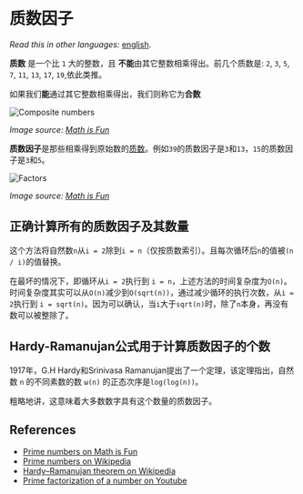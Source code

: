 # 质数因子

_Read this in other languages:_
[english](README.md).

**质数** 是一个比 `1` 大的整数，且 **不能**由其它整数相乘得出。前几个质数是: `2`, `3`, `5`, `7`, `11`, `13`, `17`, `19`,依此类推。

如果我们**能**通过其它整数相乘得出，我们则称它为**合数**

![Composite numbers](https://www.mathsisfun.com/numbers/images/prime-composite.svg)

_Image source: [Math is Fun](https://www.mathsisfun.com/prime-factorization.html)_


**质数因子**是那些相乘得到原始数的[质数](https://en.wikipedia.org/wiki/Prime_number)。例如`39`的质数因子是`3`和`13`，`15`的质数因子是`3`和`5`。

![Factors](https://www.mathsisfun.com/numbers/images/factor-2x3.svg)

_Image source: [Math is Fun](https://www.mathsisfun.com/prime-factorization.html)_

## 正确计算所有的质数因子及其数量

这个方法将自然数`n`从`i = 2`除到`i = n`（仅按质数索引）。且每次循环后`n`的值被`(n / i)`的值替换。

在最坏的情况下，即循环从`i = 2`执行到 `i = n`，上述方法的时间复杂度为`O(n)`。时间复杂度其实可以从`O(n)`减少到`O(sqrt(n))`，通过减少循环的执行次数，从`i = 2`执行到 `i = sqrt(n)`。因为可以确认，当`i`大于`sqrt(n)`时，除了`n`本身，再没有数可以被整除了。

## Hardy-Ramanujan公式用于计算质数因子的个数

1917年，G.H Hardy和Srinivasa Ramanujan提出了一个定理，该定理指出，自然数 `n` 的不同素数的数 `ω(n)` 的正态次序是`log(log(n))`。

粗略地讲，这意味着大多数数字具有这个数量的质数因子。

## References

- [Prime numbers on Math is Fun](https://www.mathsisfun.com/prime-factorization.html)
- [Prime numbers on Wikipedia](https://en.wikipedia.org/wiki/Prime_number)
- [Hardy–Ramanujan theorem on Wikipedia](https://en.wikipedia.org/wiki/Hardy%E2%80%93Ramanujan_theorem)
- [Prime factorization of a number on Youtube](https://www.youtube.com/watch?v=6PDtgHhpCHo&list=PLLXdhg_r2hKA7DPDsunoDZ-Z769jWn4R8&index=82)
